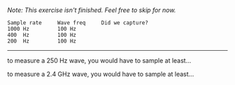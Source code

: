 _Note: This exercise isn't finished. Feel free to skip for now._


```
Sample rate     Wave freq     Did we capture?
1000 Hz         100 Hz       
400  Hz         100 Hz        
200  Hz         100 Hz        
```

-------------------

to measure a 250 Hz wave, you would have to sample at least...
 
 
to measure a 2.4 GHz wave, you would have to sample at least...

 
 